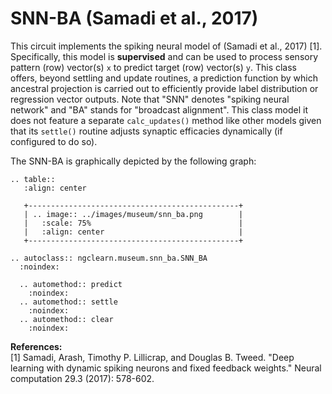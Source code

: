 # SNN-BA (Samadi et al., 2017)

This circuit implements the spiking neural model of (Samadi et al., 2017) [1].
Specifically, this model is **supervised** and can be used to process sensory
pattern (row) vector(s) `x` to predict target (row) vector(s) `y`. This class offers,
beyond settling and update routines, a prediction function by which ancestral
projection is carried out to efficiently provide label distribution or regression
vector outputs. Note that "SNN" denotes "spiking neural network" and "BA"
stands for "broadcast alignment". This class model it does not feature a separate
`calc_updates()` method like other models given that its `settle()` routine
adjusts synaptic efficacies dynamically (if configured to do so).

The SNN-BA is graphically depicted by the following graph:

```{eval-rst}
.. table::
   :align: center

   +-----------------------------------------------+
   | .. image:: ../images/museum/snn_ba.png        |
   |   :scale: 75%                                 |
   |   :align: center                              |
   +-----------------------------------------------+
```

```{eval-rst}
.. autoclass:: ngclearn.museum.snn_ba.SNN_BA
  :noindex:

  .. automethod:: predict
    :noindex:
  .. automethod:: settle
    :noindex:
  .. automethod:: clear
    :noindex:
```

**References:** <br>
[1] Samadi, Arash, Timothy P. Lillicrap, and Douglas B. Tweed. "Deep learning with
dynamic spiking neurons and fixed feedback weights." Neural computation 29.3
(2017): 578-602.
